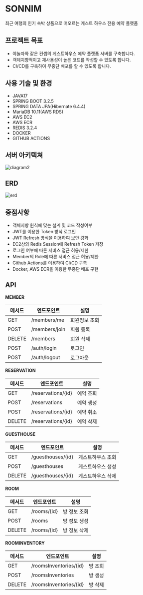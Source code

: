# SONNIM
최근 여행의 인기 숙박 상품으로 떠오르는 게스트 하우스 전용 예약 플랫폼

## 프로젝트 목표
- 야놀자와 같은 컨셉의 게스트하우스 예약 플랫폼 서버를 구축합니다.
- 객체지향적이고 재사용성이 높은 코드를 작성할 수 있도록 합니다.
- CI/CD를 구축하여 무중단 배포를 할 수 있도록 합니다.

## 사용 기술 및 환경
- JAVA17
- SPRING BOOT 3.2.5
- SPRING DATA JPA(Hibernate 6.4.4)
- MariaDB 10.11(AWS RDS)
- AWS EC2
- AWS ECR
- REDIS 3.2.4
- DOCKER
- GITHUB ACTIONS

## 서버 아키텍쳐
![diagram2](https://github.com/psh94/sonnim-server/assets/84213252/b2a4d60d-367d-43fa-98fb-865765c5e3ea)

## ERD

![erd](https://github.com/psh94/sonnim-server/assets/84213252/fd2b027e-49b3-4649-8410-ce0801b9e4d6)

## 중점사항
- 객체지향 원칙에 맞는 설계 및 코드 작성여부
- JWT를 이용한 Token 방식 로그인
- JWT Refresh 방식을 이용하여 보안 강화
- EC2상의 Redis Session에 Refresh Token 저장
- 로그인 여부에 따른 서비스 접근 허용/제한
- Member의 Role에 따른 서비스 접근 허용/제한
- Github Actions를 이용하여 CI/CD 구축
- Docker, AWS ECR을 이용한 무중단 배포 구현

## API

**MEMBER**

| 메서드 | 엔드포인트  | 설명         |
|---------|-----------|---------------------|
| GET     | /members/me  | 회원정보 조회        |
| POST    | /members/join| 회원 등록           |
| DELETE  | /members     | 회원 삭제           |
| POST    | /auth/login  | 로그인             |
| POST    | /auth/logout | 로그아웃            |


**RESERVATION**

| 메서드 | 엔드포인트  | 설명         |
|--------|-----------|---------------------|
| GET    | /reservations/{id}  | 예약 조회     |
| POST   | /reservations       | 예약 생성     |
| POST   | /reservations/{id}  | 예약 취소     |
| DELETE | /reservations/{id}  | 예약 삭제     |


**GUESTHOUSE**

| 메서드 | 엔드포인트  | 설명         |
|--------|-----------|---------------------|
| GET    | /guesthouses/{id}  | 게스트하우스 조회     |
| POST   | /guesthouses       | 게스트하우스 생성     |
| DELETE | /guesthouses/{id}  | 게스트하우스 삭제     |

**ROOM**

| 메서드 | 엔드포인트  | 설명         |
|--------|-----------|---------------------|
| GET    | /rooms/{id}  | 방 정보 조회     |
| POST   | /rooms       | 방 정보 생성     |
| DELETE | /rooms/{id}  | 방 정보 삭제     |

**ROOMINVENTORY**

| 메서드 | 엔드포인트  | 설명         |
|--------|-----------|---------------------|
| GET    | /roomsInventories/{id}  | 방 조회     |
| POST   | /roomsInventories       | 방 생성     |
| DELETE | /roomsInventories/{id}  | 방 삭제     |

